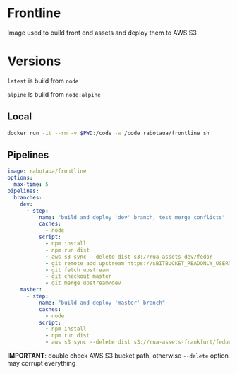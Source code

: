 # Frontline

Image used to build front end assets and deploy them to AWS S3

# Versions

`latest` is build from `node`

`alpine` is build from `node:alpine`

## Local

```sh
docker run -it --rm -v $PWD:/code -w /code rabotaua/frontline sh
```

## Pipelines

```yml
image: rabotaua/frontline
options:
  max-time: 5
pipelines:
  branches:
    dev:
      - step:
          name: "build and deploy 'dev' branch, test merge conflicts"
          caches:
            - node
          script:
            - npm install
            - npm run dist
            - aws s3 sync --delete dist s3://rua-assets-dev/fedor
            - git remote add upstream https://$BITBUCKET_READONLY_USERNAME:$BITBUCKET_READONLY_PASSWORD@bitbucket.org/$BITBUCKET_REPO_OWNER/$BITBUCKET_REPO_SLUG.git
            - git fetch upstream
            - git checkout master
            - git merge upstream/dev
    master:
      - step:
          name: "build and deploy 'master' branch"
          caches:
            - node
          script:
            - npm install
            - npm run dist
            - aws s3 sync --delete dist s3://rua-assets-frankfurt/fedor
```

**IMPORTANT**: double check AWS S3 bucket path, otherwise `--delete` option may corrupt everything